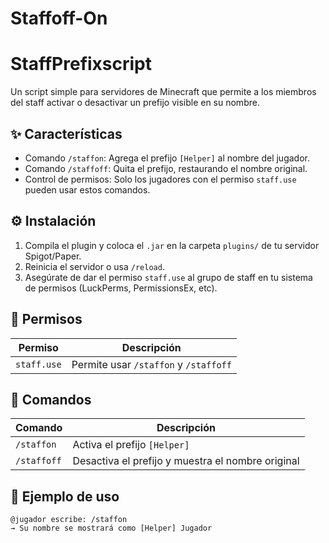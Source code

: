 # Staffoff-On
# StaffPrefixscript

Un script simple para servidores de Minecraft que permite a los miembros del staff activar o desactivar un prefijo visible en su nombre.

## ✨ Características

- Comando `/staffon`: Agrega el prefijo `[Helper]` al nombre del jugador.
- Comando `/staffoff`: Quita el prefijo, restaurando el nombre original.
- Control de permisos: Solo los jugadores con el permiso `staff.use` pueden usar estos comandos.

## ⚙️ Instalación

1. Compila el plugin y coloca el `.jar` en la carpeta `plugins/` de tu servidor Spigot/Paper.
2. Reinicia el servidor o usa `/reload`.
3. Asegúrate de dar el permiso `staff.use` al grupo de staff en tu sistema de permisos (LuckPerms, PermissionsEx, etc).

## 📜 Permisos

| Permiso     | Descripción                               |
|-------------|-------------------------------------------|
| `staff.use` | Permite usar `/staffon` y `/staffoff`     |

## 🧪 Comandos

| Comando       | Descripción                            |
|---------------|----------------------------------------|
| `/staffon`    | Activa el prefijo `[Helper]`           |
| `/staffoff`   | Desactiva el prefijo y muestra el nombre original |

## 🧩 Ejemplo de uso

```text
@jugador escribe: /staffon
→ Su nombre se mostrará como [Helper] Jugador
